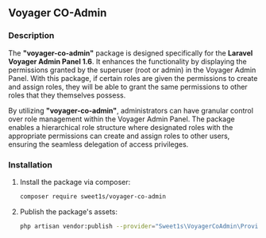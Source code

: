 ## Voyager CO-Admin

### Description

The **"voyager-co-admin"** package is designed specifically for the **Laravel Voyager Admin Panel 1.6**. It enhances the functionality by displaying the permissions granted by the superuser (root or admin) in the Voyager Admin Panel. With this package, if certain roles are given the permissions to create and assign roles, they will be able to grant the same permissions to other roles that they themselves possess.

By utilizing **"voyager-co-admin"**, administrators can have granular control over role management within the Voyager Admin Panel. The package enables a hierarchical role structure where designated roles with the appropriate permissions can create and assign roles to other users, ensuring the seamless delegation of access privileges.

### Installation

1. Install the package via composer:
    ```bash
    composer require sweet1s/voyager-co-admin
    ```
2. Publish the package's assets:
    ```bash
    php artisan vendor:publish --provider="Sweet1s\VoyagerCoAdmin\Providers\VoyagerCoAdminServiceProvider"
    ```
